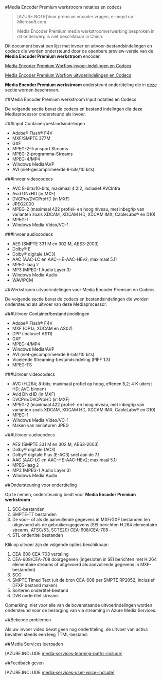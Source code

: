 <properties 
    pageTitle="Media Encoder Premium werkstroom notaties en codecs | Microsoft Azure" 
    description="In dit onderwerp biedt een overzicht van Media Encoder Premium werkstroom-indelingen notaties en codecs" 
    services="media-services" 
    documentationCenter="" 
    authors="juliako" 
    manager="erik43" 
    editor=""/>

<tags 
    ms.service="media-services" 
    ms.workload="media" 
    ms.tgt_pltfrm="na" 
    ms.devlang="na" 
    ms.topic="article" 
    ms.date="09/26/2016"    
    ms.author="juliako;anilmur"/>

#<a name="media-encoder-premium-workflow-formats-and-codecs"></a>Media Encoder Premium werkstroom notaties en codecs


>[AZURE.NOTE]Voor premium encoder vragen, e-mepd op Microsoft.com.
>
>Media Encoder Premium media werkstroomverwerking besproken in dit onderwerp is niet beschikbaar in China. 

Dit document bevat een lijst met invoer en uitvoer-bestandsindelingen en codecs die worden ondersteund door de openbare preview-versie van de **Media Encoder Premium werkstroom** encoder.

[Media Encoder Premium Worflow invoer-indelingen en Codecs](#input_formats)

[Media Encoder Premium Worflow uitvoerindelingen en Codecs](#output_formats)

**Media Encoder Premium werkstroom** ondersteunt ondertiteling die in [deze](#closed_captioning) sectie worden beschreven. 


##<a id="input_formats"></a>Media Encoder Premium werkstroom Input notaties en Codecs

De volgende sectie bevat de codecs en bestand indelingen die deze Mediaprocessor ondersteund als invoer.

###<a name="input-containerfile-formats"></a>Input Container/bestandsindelingen

- Adobe® Flash® F4V
- MXF/SMPTE 377M
- GXF
- MPEG-2-Transport Streams
- MPEG-2-programma-Streams
- MPEG-4/MP4
- Windows Media/AVP
- AVI (niet-gecomprimeerde 8-bits/10 bits)

###<a name="input-video-codecs"></a>Invoer videocodecs

- AVC 8-bits/10-bits, maximaal 4:2:2, inclusief AVCIntra
- Avid DNxHD (in MXF)
- DVCPro/DVCProHD (in MXF)
- JPEG2000
- MPEG-2 (maximaal 422 profiel- en hoog niveau, met inbegrip van varianten zoals XDCAM, XDCAM HD, XDCAM IMX, CableLabs® en D10)
- MPEG-1
- Windows Media Video/VC-1

###<a name="input-audio-codecs"></a>Invoer audiocodecs

- AES (SMPTE 331 M en 302 M, AES3-2003)
- Dolby® E
- Dolby® digitale (AC3)
- AAC (AAC-LC en AAC-HE-AAC-HEv2; maximaal 5.1)
- MPEG-laag 2
- MP3 (MPEG-1 Audio Layer 3)
- Windows Media Audio
- WAV/PCM
 
##<a id="output_format"></a>Werkstroom uitvoerindelingen voor Media Encoder Premium en Codecs

De volgende sectie bevat de codecs en bestandsindelingen die worden ondersteund als uitvoer van deze Mediaprocessor.

###<a name="output-containerfile-formats"></a>Uitvoer Container/bestandsindelingen

- Adobe® Flash® F4V
- MXF (OP1a, XDCAM en AS02)
- DPP (inclusief AS11)
- GXF
- MPEG-4/MP4
- Windows Media/AVP
- AVI (niet-gecomprimeerde 8-bits/10 bits)
- Vloeiende Streaming-bestandsindeling (PIFF 1.3)
- MPEG-TS 


###<a name="output-video-codecs"></a>Uitvoer videocodecs

- AVC (H.264; 8-bits; maximaal profiel op hoog, effenen 5,2; 4 K uiterst HD; AVC binnen)
- Avid DNxHD (in MXF)
- DVCPro/DVCProHD (in MXF)
- MPEG-2 (maximaal 422 profiel- en hoog niveau, met inbegrip van varianten zoals XDCAM, XDCAM HD, XDCAM IMX, CableLabs® en D10)
- MPEG-1
- Windows Media Video/VC-1
- Maken van miniaturen JPEG

###<a name="output-audio-codecs"></a>Uitvoer audiocodecs

- AES (SMPTE 331 M en 302 M, AES3-2003)
- Dolby® digitale (AC3)
- Dolby® digitale Plus (E-AC3) snel aan de 7.1
- AAC (AAC-LC en AAC-HE-AAC-HEv2; maximaal 5.1)
- MPEG-laag 2
- MP3 (MPEG-1 Audio Layer 3)
- Windows Media Audio

##<a id="closed_captioning"></a>Ondersteuning voor ondertiteling

Op te nemen, ondersteuning biedt voor **Media Encoder Premium werkstroom** :

1. SCC-bestanden
1. SMPTE-TT bestanden
1. De voor- of als de aanvullende gegevens in MXF/GXF bestanden ten uitgevoerd als de gebruikersgegevens (SEI berichten H.264 elementaire streams, ATSC/53, SCTE20) CEA-608/CEA-708 –
1. STL ondertitel bestanden

Klik op uitvoer zijn de volgende opties beschikbaar:

1. CEA-608 CEA-708 vertaling
1. CEA-608/CEA-708 doorgegeven (ingesloten in SEI berichten met H.264 elementaire streams of uitgevoerd als aanvullende gegevens in MXF-bestanden)
1. SCC
1. SMPTE Timed Text (uit de bron CEA-608 per SMPTE RP2052; inclusief DFXP bestand maken)
1. Sorteren ondertitel-bestand
1. DVB ondertitel streams

Opmerking: niet voor alle van de bovenstaande uitvoerindelingen worden ondersteund voor de bezorging van via streaming in Azure Media Services.

##<a name="known-issues"></a>Bekende problemen

Als uw invoer video bevat geen nog ondertiteling, de uitvoer van activa bevatten steeds een leeg TTML-bestand. 


##<a name="media-services-learning-paths"></a>Media Services leerpaden

[AZURE.INCLUDE [media-services-learning-paths-include](../../includes/media-services-learning-paths-include.md)]

##<a name="provide-feedback"></a>Feedback geven

[AZURE.INCLUDE [media-services-user-voice-include](../../includes/media-services-user-voice-include.md)]
